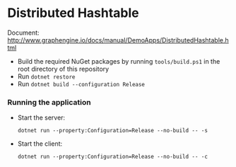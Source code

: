 # Distributed Hashtable

Document: http://www.graphengine.io/docs/manual/DemoApps/DistributedHashtable.html

- Build the required NuGet packages by running `tools/build.ps1` in the root directory of this repository
- Run `dotnet restore`
- Run `dotnet build --configuration Release`

### Running the application

* Start the server:
    ```shell
    dotnet run --property:Configuration=Release --no-build -- -s
    ```
* Start the client:
    ```shell
    dotnet run --property:Configuration=Release --no-build -- -c
    ```
